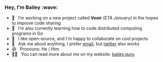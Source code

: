 <h3>Hey, I'm Bailey :wave:</h3>

- 🔭&#8192; I’m working on a new project called **Veoir** *(ETA January)* in the hopes to improve code sharing
- 🌱&#8192; I’m also currently learning how to code distributed computing programs in Go
- 👯&#8192; I like open-source, and I'm happy to collaborate on cool projects
- 💬&#8192; Ask me about anything, I prefer [email](mailto:bailey@hey.com), but [twitter](https://twitter.com/baileyjm02) also works
- 😄&#8192; Pronouns: He / Him
- :man_technologist:&#8192; You can read more about me on my website: [bailey.guru](https://bailey.guru)
